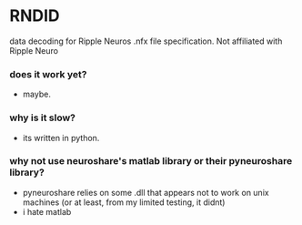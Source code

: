 # RNDID
data decoding for Ripple Neuros .nfx file specification. Not affiliated with Ripple Neuro

### does it work yet?

- maybe.

### why is it slow?

- its written in python.

### why not use neuroshare's matlab library or their pyneuroshare library?

- pyneuroshare relies on some .dll that appears not to work on unix machines (or at least, from my limited testing, it didnt)
- i hate matlab
